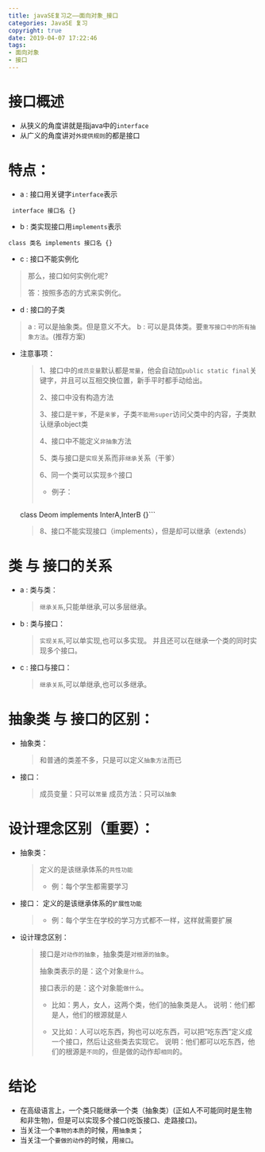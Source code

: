 ```yaml
---
title: javaSE复习之——面向对象_接口
categories: JavaSE 复习
copyright: true
date: 2019-04-07 17:22:46
tags:
- 面向对象
- 接口
---
```

# 接口概述
- 从狭义的角度讲就是指java中的`interface`
- 从广义的角度讲对`外提供规则`的都是接口 

# 特点：
- a : 接口用关键字`interface`表示	

```
 interface 接口名 {}
```
- b : 类实现接口用`implements`表示


```
class 类名 implements 接口名 {}
```
- c : 接口不能实例化
> 那么，接口如何实例化呢?
> 
>  答：按照多态的方式来实例化。


- d : 接口的子类
> a : 可以是抽象类。但是意义不大。
> b : 可以是具体类。要`重写接口中的所有抽象方法`。(推荐方案)

- 注意事项：
	> 1、接口中的`成员变量`默认都是`常量`，他会自动加`public static final`关键字，并且可以互相交换位置，新手平时都手动给出。
	> 
	> 2、接口中没有构造方法
	> 
	> 3、接口是`干爹`，不是`亲爹`，子类`不能用super`访问父类中的内容，子类默认继承object类
	> 
	> 4、接口中不能定义`非抽象`方法
	> 
	> 5、类与接口是`实现`关系而非`继承`关系（干爹）
	> 
	> 6、同一个类可以实现`多个`接口
	> - 例子：
	> ```
	class Deom implements InterA,InterB {}```
	> 
	> 8、接口不能实现接口（implements），但是却可以继承（extends）

# 类 与 接口的关系
- a : 类与类：
	> `继承关系`,只能单继承,可以多层继承。


- b : 类与接口：
	> `实现关系`,可以单实现,也可以多实现。
	> 并且还可以在继承一个类的同时实现多个接口。


- c : 接口与接口：
	> `继承关系`,可以单继承,也可以多继承。


# 抽象类 与 接口的区别：
- 抽象类：
	> 和普通的类差不多，只是可以定义`抽象方法`而已


- 接口：
	> 成员变量：只可以`常量`
	> 成员方法：只可以`抽象`


# 设计理念区别（重要）：
- 抽象类：
	> 定义的是该继承体系的`共性功能`
	> - 例：每个学生都需要学习


- 接口：	定义的是该继承体系的`扩展性功能`
	> - 例：每个学生在学校的学习方式都不一样，这样就需要扩展

- 设计理念区别：
	> 接口是`对动作的抽象`，抽象类是`对根源的抽象`。
	> 
	> 抽象类表示的是：这个对象`是什么`。
	> 
	> 接口表示的是：这个对象能`做什么`。
	> 
	> - 比如：男人，女人，这两个类，他们的抽象类是人。
	> 说明：他们都是人，他们的根源就是`人`
	> 
	> - 又比如：人可以吃东西，狗也可以吃东西，可以把“吃东西”定义成一个接口，然后让这些类去实现它。
	> 说明：他们都可以吃东西，他们的根源是`不同`的，但是做的动作却`相同`的。

# 结论
- 在高级语言上，一个类只能继承一个类（抽象类）(正如人不可能同时是生物和非生物)，但是可以实现多个接口(吃饭接口、走路接口)。
- 当关注一个`事物的本质`的时候，用`抽象类`；
- 当关注一个`要做的动作`的时候，用`接口`。
